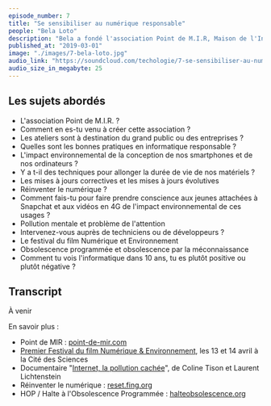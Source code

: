 ```yaml
---
episode_number: 7
title: "Se sensibiliser au numérique responsable"
people: "Bela Loto"
description: "Bela a fondé l'association Point de M.I.R, Maison de l'Informatique Responsable qui organise des ateliers et évènements autour de cette thématique."
published_at: "2019-03-01"
image: "./images/7-bela-loto.jpg"
audio_link: "https://soundcloud.com/techologie/7-se-sensibiliser-au-numerique-responsable-avec-bela-loto"
audio_size_in_megabyte: 25
---
```


## Les sujets abordés

* L'association Point de M.I.R. ?
* Comment en es-tu venu à créer cette association ?
* Les ateliers sont à destination du grand public ou des entreprises ?
* Quelles sont les bonnes pratiques en informatique responsable ?
* L'impact environnemental de la conception de nos smartphones et de nos ordinateurs ?
* Y a t-il des techniques pour allonger la durée de vie de nos matériels ?
* Les mises à jours correctives et les mises à jours évolutives
* Réinventer le numérique ?
* Comment fais-tu pour faire prendre conscience aux jeunes attachées à Snapchat et aux vidéos en 4G de l'impact environnemental de ces usages ?
* Pollution mentale et problème de l'attention
* Intervenez-vous auprès de techniciens ou de développeurs ?
* Le festival du film Numérique et Environnement
* Obsolescence programmée et obsolescence par la méconnaissance
* Comment tu vois l'informatique dans 10 ans, tu es plutôt positive ou plutôt négative ?

## Transcript

À venir

<div class="block">
En savoir plus :

* Point de MIR : [point-de-mir.com](http://www.point-de-mir.com/)
* [Premier Festival du film Numérique & Environnement](http://www.cite-sciences.fr/fr/au-programme/lieux-ressources/carrefour-numerique2/), les 13 et 14 avril à la Cité des Sciences
* Documentaire "[Internet, la pollution cachée](https://www.editionsmontparnasse.fr/p1735/Internet-La-pollution-cachee-DVD)", de Coline Tison et Laurent Lichtenstein
* Réinventer le numérique : [reset.fing.org](https://reset.fing.org/)
* HOP / Halte à l'Obsolescence Programmée : [halteobsolescence.org](https://www.halteobsolescence.org/) 

</div>